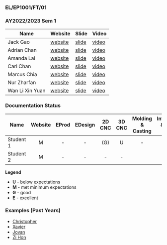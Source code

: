 ### EL/EP1001/FT/01
### AY2022/2023 Sem 1

| Name | Website | Slide | Video |
| ---- | ------- | ----- | ----- |
| Jack Gao | [website](https://gaoshengyuanjack.github.io/ep1001-jackgao/) | [slide]() | [video]()
| Adrian Chan | [website]() | [slide]() | [video]()
| Amanda Lai | [website](https://amandaljx.github.io/EP1001/) | [slide]() | [video]()
| Carl Chan | [website](https://cchan6969.github.io/FDFAB-AY22-23-S1-Chan-Carl/index.html) | [slide]() | [video]()
| Marcus Chia | [website]() | [slide]() | [video]()
| Nur Zharfan | [website](https://zharkipas.github.io/Website/) | [slide]() | [video]()
| Wan Li Xin Yuan | [website](https://xyzdesign.github.io/FDFAB-AY22-23-S1-XinYuan/) | [slide]() | [video]()

### Documentation Status

| Name | Website | EProd | EDesign | 2D CNC | 3D CNC | Molding & Casting | Interface & App Prog | FProject |
| ---- | :-: | :-: | :-: | :-: | :-: | :-: | :-: | :-: |
| Student 1 | M | - | - | (G) | U | - |
| Student 2 | M | - | - | - | - |


**Legend**
- **U** - below expectations<br>
- **M** - met minimum expectations<br>
- **G** - good<br>
- **E** - excellent<br>

### Examples (Past Years)
- [Christopher](https://eatpoopandgrowstrong.github.io/FDFAB/hub/)
- [Xavier](https://plsspeccify.github.io/EP1001/)
- [Jovan](https://jovan66465.github.io/FDFAB_1914157_/)
- [Zi Hon](https://yewzihon.github.io/EP1001/finalPro.html#video)
